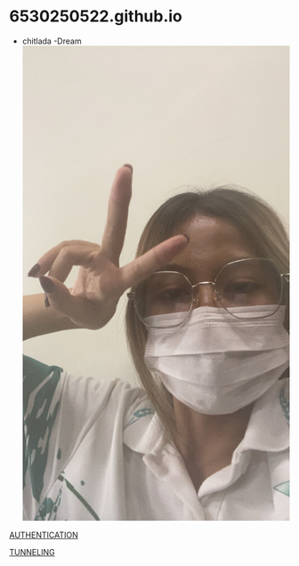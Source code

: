# 6530250522.github.io
 - chitlada
     -Dream
![alt text](IMG_8325.jpeg)

[AUTHENTICATION](authentication)

[TUNNELING](tunneling.md)

